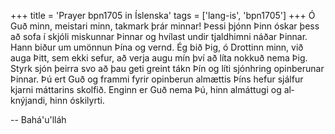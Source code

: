 +++
title = 'Prayer bpn1705 in Íslenska'
tags = ['lang-is', 'bpn1705']
+++
Ó Guð minn, meistari minn, takmark þrár minn­ar! Þessi þjónn Þinn óskar þess að sofa í skjóli miskunnar Þinnar og hvílast undir tjaldhimni náðar Þinnar. Hann biður um umönnun Þína og vernd.
Ég bið Þig, ó Drottinn minn, við auga Þitt, sem ekki sefur, að verja augu mín því að líta nokkuð nema Þig. Styrk sjón þeirra svo að þau geti greint tákn Þín og líti sjónhring opinberunar Þinnar. Þú ert Guð og frammi fyrir opinberun almættis Þíns hefur sjálfur kjarni máttarins skolfið.
Enginn er Guð nema Þú, hinn almáttugi og al­knýjandi, hinn óskilyrti.

-- Bahá'u'lláh
